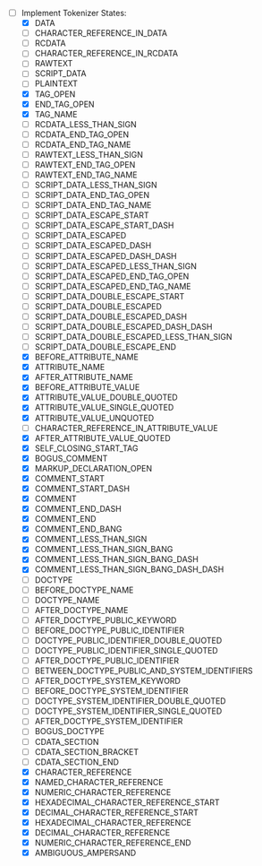 - [ ] Implement Tokenizer States:
  - [x] DATA
  - [ ] CHARACTER_REFERENCE_IN_DATA
  - [ ] RCDATA
  - [ ] CHARACTER_REFERENCE_IN_RCDATA
  - [ ] RAWTEXT
  - [ ] SCRIPT_DATA
  - [ ] PLAINTEXT
  - [x] TAG_OPEN
  - [x] END_TAG_OPEN
  - [x] TAG_NAME
  - [ ] RCDATA_LESS_THAN_SIGN
  - [ ] RCDATA_END_TAG_OPEN
  - [ ] RCDATA_END_TAG_NAME
  - [ ] RAWTEXT_LESS_THAN_SIGN
  - [ ] RAWTEXT_END_TAG_OPEN
  - [ ] RAWTEXT_END_TAG_NAME
  - [ ] SCRIPT_DATA_LESS_THAN_SIGN
  - [ ] SCRIPT_DATA_END_TAG_OPEN
  - [ ] SCRIPT_DATA_END_TAG_NAME
  - [ ] SCRIPT_DATA_ESCAPE_START
  - [ ] SCRIPT_DATA_ESCAPE_START_DASH
  - [ ] SCRIPT_DATA_ESCAPED
  - [ ] SCRIPT_DATA_ESCAPED_DASH
  - [ ] SCRIPT_DATA_ESCAPED_DASH_DASH
  - [ ] SCRIPT_DATA_ESCAPED_LESS_THAN_SIGN
  - [ ] SCRIPT_DATA_ESCAPED_END_TAG_OPEN
  - [ ] SCRIPT_DATA_ESCAPED_END_TAG_NAME
  - [ ] SCRIPT_DATA_DOUBLE_ESCAPE_START
  - [ ] SCRIPT_DATA_DOUBLE_ESCAPED
  - [ ] SCRIPT_DATA_DOUBLE_ESCAPED_DASH
  - [ ] SCRIPT_DATA_DOUBLE_ESCAPED_DASH_DASH
  - [ ] SCRIPT_DATA_DOUBLE_ESCAPED_LESS_THAN_SIGN
  - [ ] SCRIPT_DATA_DOUBLE_ESCAPE_END
  - [x] BEFORE_ATTRIBUTE_NAME
  - [x] ATTRIBUTE_NAME
  - [x] AFTER_ATTRIBUTE_NAME
  - [x] BEFORE_ATTRIBUTE_VALUE
  - [x] ATTRIBUTE_VALUE_DOUBLE_QUOTED
  - [x] ATTRIBUTE_VALUE_SINGLE_QUOTED
  - [x] ATTRIBUTE_VALUE_UNQUOTED
  - [ ] CHARACTER_REFERENCE_IN_ATTRIBUTE_VALUE
  - [x] AFTER_ATTRIBUTE_VALUE_QUOTED
  - [x] SELF_CLOSING_START_TAG
  - [x] BOGUS_COMMENT
  - [x] MARKUP_DECLARATION_OPEN
  - [x] COMMENT_START
  - [x] COMMENT_START_DASH
  - [x] COMMENT
  - [x] COMMENT_END_DASH
  - [x] COMMENT_END
  - [x] COMMENT_END_BANG
  - [x] COMMENT_LESS_THAN_SIGN
  - [x] COMMENT_LESS_THAN_SIGN_BANG
  - [x] COMMENT_LESS_THAN_SIGN_BANG_DASH
  - [x] COMMENT_LESS_THAN_SIGN_BANG_DASH_DASH
  - [ ] DOCTYPE
  - [ ] BEFORE_DOCTYPE_NAME
  - [ ] DOCTYPE_NAME
  - [ ] AFTER_DOCTYPE_NAME
  - [ ] AFTER_DOCTYPE_PUBLIC_KEYWORD
  - [ ] BEFORE_DOCTYPE_PUBLIC_IDENTIFIER
  - [ ] DOCTYPE_PUBLIC_IDENTIFIER_DOUBLE_QUOTED
  - [ ] DOCTYPE_PUBLIC_IDENTIFIER_SINGLE_QUOTED
  - [ ] AFTER_DOCTYPE_PUBLIC_IDENTIFIER
  - [ ] BETWEEN_DOCTYPE_PUBLIC_AND_SYSTEM_IDENTIFIERS
  - [ ] AFTER_DOCTYPE_SYSTEM_KEYWORD
  - [ ] BEFORE_DOCTYPE_SYSTEM_IDENTIFIER
  - [ ] DOCTYPE_SYSTEM_IDENTIFIER_DOUBLE_QUOTED
  - [ ] DOCTYPE_SYSTEM_IDENTIFIER_SINGLE_QUOTED
  - [ ] AFTER_DOCTYPE_SYSTEM_IDENTIFIER
  - [ ] BOGUS_DOCTYPE
  - [ ] CDATA_SECTION
  - [ ] CDATA_SECTION_BRACKET
  - [ ] CDATA_SECTION_END
  - [x] CHARACTER_REFERENCE
  - [x] NAMED_CHARACTER_REFERENCE
  - [x] NUMERIC_CHARACTER_REFERENCE
  - [x] HEXADECIMAL_CHARACTER_REFERENCE_START
  - [x] DECIMAL_CHARACTER_REFERENCE_START
  - [x] HEXADECIMAL_CHARACTER_REFERENCE
  - [x] DECIMAL_CHARACTER_REFERENCE
  - [x] NUMERIC_CHARACTER_REFERENCE_END
  - [x] AMBIGUOUS_AMPERSAND
